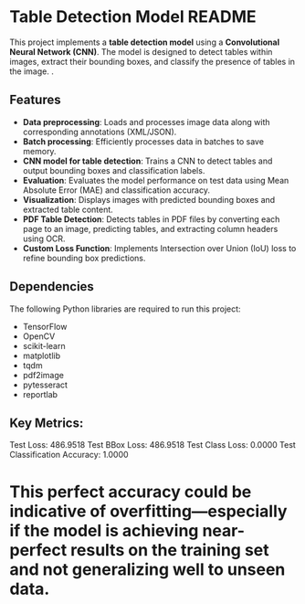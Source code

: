 # Table Detection Model README

This project implements a **table detection model** using a **Convolutional Neural Network (CNN)**. The model is designed to detect tables within images, extract their bounding boxes, and classify the presence of tables in the image. .

## Features

- **Data preprocessing**: Loads and processes image data along with corresponding annotations (XML/JSON).
- **Batch processing**: Efficiently processes data in batches to save memory.
- **CNN model for table detection**: Trains a CNN to detect tables and output bounding boxes and classification labels.
- **Evaluation**: Evaluates the model performance on test data using Mean Absolute Error (MAE) and classification accuracy.
- **Visualization**: Displays images with predicted bounding boxes and extracted table content.
- **PDF Table Detection**: Detects tables in PDF files by converting each page to an image, predicting tables, and extracting column headers using OCR.
- **Custom Loss Function**: Implements Intersection over Union (IoU) loss to refine bounding box predictions.

## Dependencies

The following Python libraries are required to run this project:

- TensorFlow
- OpenCV
- scikit-learn
- matplotlib
- tqdm
- pdf2image
- pytesseract
- reportlab

## Key Metrics:
Test Loss: 486.9518
Test BBox Loss: 486.9518
Test Class Loss: 0.0000
Test Classification Accuracy: 1.0000

# This perfect accuracy could be indicative of overfitting—especially if the model is achieving near-perfect results on the training set and not generalizing well to unseen data.
